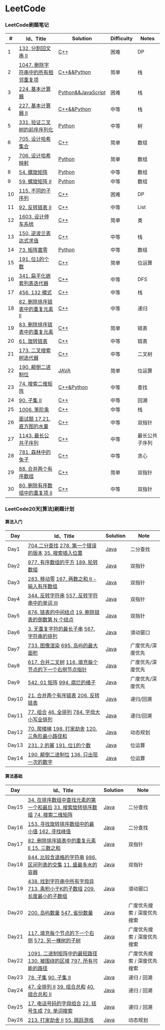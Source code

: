 # LeetCode

### LeetCode刷题笔记

| #    | Id、Title                                                    | Solution                                                     | Difficulty | Notes          |
| ---- | ------------------------------------------------------------ | ------------------------------------------------------------ | ---------- | -------------- |
| 1    | [132. 分割回文串 II](https://leetcode-cn.com/problems/palindrome-partitioning-ii/) | [C++](https://github.com/gorgeousdays/LeetCode/blob/main/LeetCode/分割回文串%20II.md) | 困难       | DP             |
| 2    | [1047. 删除字符串中的所有相邻重复项](https://leetcode-cn.com/problems/remove-all-adjacent-duplicates-in-string/) | [C++&&Python](https://github.com/gorgeousdays/LeetCode/blob/main/LeetCode/删除字符串中的所有相邻重复项.md) | 简单       | 栈             |
| 3    | [224. 基本计算器](https://leetcode-cn.com/problems/basic-calculator/) | [Python&&JavaScript](https://github.com/gorgeousdays/LeetCode/blob/main/LeetCode/基本计算器.md) | 困难       | 栈             |
| 4    | [227. 基本计算器 II](https://leetcode-cn.com/problems/basic-calculator-ii/) | [C++&&Python](https://github.com/gorgeousdays/LeetCode/blob/main/LeetCode/基本计算器%20II.md) | 中等       | 栈             |
| 5    | [331. 验证二叉树的前序序列化](https://leetcode-cn.com/problems/verify-preorder-serialization-of-a-binary-tree/) | [Python](https://github.com/gorgeousdays/LeetCode/blob/main/LeetCode/验证二叉树的前序序列化.md) | 中等       | 树             |
| 6    | [705. 设计哈希集合](https://leetcode-cn.com/problems/design-hashset/) | [C++](https://github.com/gorgeousdays/LeetCode/blob/main/LeetCode/设计哈希集合.md) | 简单       | 数组           |
| 7    | [706. 设计哈希映射](https://leetcode-cn.com/problems/design-hashmap/) | [Python](https://github.com/gorgeousdays/LeetCode/blob/main/LeetCode/设计哈希映射.md) | 简单       | 数组           |
| 8    | [54. 螺旋矩阵](https://leetcode-cn.com/problems/spiral-matrix/) | [Python](https://github.com/gorgeousdays/LeetCode/blob/main/LeetCode/螺旋矩阵.md) | 中等       | 数组           |
| 9    | [59. 螺旋矩阵 II](https://leetcode-cn.com/problems/spiral-matrix-ii/) | [Python](https://github.com/gorgeousdays/LeetCode/blob/main/LeetCode/螺旋矩阵%20II.md) | 中等       | 数组           |
| 10   | [115. 不同的子序列](https://leetcode-cn.com/problems/distinct-subsequences/) | [C++](https://github.com/gorgeousdays/LeetCode/blob/main/LeetCode/不同的子序列.md) | 困难       | DP             |
| 11   | [92. 反转链表 II](https://leetcode-cn.com/problems/reverse-linked-list-ii/) | [C++](https://github.com/gorgeousdays/LeetCode/blob/main/LeetCode/反转链表%20II.md) | 中等       | List           |
| 12   | [1603. 设计停车系统](https://leetcode-cn.com/problems/design-parking-system/) | [C++](https://github.com/gorgeousdays/LeetCode/blob/main/LeetCode/设计停车系统.md) | 简单       | 类             |
| 13   | [150. 逆波兰表达式求值](https://leetcode-cn.com/problems/evaluate-reverse-polish-notation/) | [C++](https://github.com/gorgeousdays/LeetCode/blob/main/LeetCode/逆波兰表达式求值.md) | 中等       | 栈             |
| 14   | [73. 矩阵置零](https://leetcode-cn.com/problems/set-matrix-zeroes/) | [Python](https://github.com/gorgeousdays/LeetCode/blob/main/LeetCode/矩阵置零.md) | 中等       | 数组           |
| 15   | [191. 位1的个数](https://leetcode-cn.com/problems/number-of-1-bits/) | [C++](https://github.com/gorgeousdays/LeetCode/blob/main/LeetCode/位1的个数.md) | 简单       | 位运算         |
| 16   | [341. 扁平化嵌套列表迭代器](https://leetcode-cn.com/problems/flatten-nested-list-iterator/) | [C++](https://github.com/gorgeousdays/LeetCode/blob/main/LeetCode/扁平化嵌套列表迭代器.md) | 中等       | DFS            |
| 17   | [456. 132 模式](https://leetcode-cn.com/problems/132-pattern/) | [C++](https://github.com/gorgeousdays/LeetCode/blob/main/LeetCode/132%20模式.md) | 中等       | 栈             |
| 18   | [82. 删除排序链表中的重复元素 II](https://leetcode-cn.com/problems/remove-duplicates-from-sorted-list-ii/) | [C++](https://github.com/gorgeousdays/LeetCode/blob/main/LeetCode/删除排序链表中的重复元素%20II.md) | 中等       | 递归           |
| 19   | [83. 删除排序链表中的重复元素](https://leetcode-cn.com/problems/remove-duplicates-from-sorted-list/) | [C++](https://github.com/gorgeousdays/LeetCode/blob/main/LeetCode/删除排序链表中的重复元素.md) | 简单       | 链表           |
| 20   | [61. 旋转链表](https://leetcode-cn.com/problems/rotate-list/) | [C++](https://github.com/gorgeousdays/LeetCode/blob/main/LeetCode/旋转链表.md) | 中等       | 链表           |
| 21   | [173. 二叉搜索树迭代器](https://leetcode-cn.com/problems/binary-search-tree-iterator/) | [C++](https://github.com/gorgeousdays/LeetCode/blob/main/LeetCode/二叉搜索树迭代器.md) | 中等       | 二叉树         |
| 22   | [190. 颠倒二进制位](https://leetcode-cn.com/problems/reverse-bits/) | [JAVA](https://github.com/gorgeousdays/LeetCode/blob/main/LeetCode/颠倒二进制位.md) | 简单       | 位运算         |
| 23   | [74. 搜索二维矩阵](https://leetcode-cn.com/problems/search-a-2d-matrix/) | [C++&Python](https://github.com/gorgeousdays/LeetCode/blob/main/LeetCode/搜索二维矩阵.md) | 中等       | 查找           |
| 24   | [90. 子集 II](https://leetcode-cn.com/problems/subsets-ii/)  | [C++](https://github.com/gorgeousdays/LeetCode/blob/main/LeetCode/子集%20II.md) | 中等       | 回溯           |
| 25   | [1006. 笨阶乘](https://leetcode-cn.com/problems/clumsy-factorial/) | [C++](https://github.com/gorgeousdays/LeetCode/blob/main/LeetCode/笨阶乘.md) | 中等       | 栈             |
| 26   | [面试题 17.21. 直方图的水量](https://leetcode-cn.com/problems/volume-of-histogram-lcci/) | [C++](https://github.com/gorgeousdays/LeetCode/blob/main/LeetCode/直方图的水量.md) | 中等       | 双指针         |
| 27   | [1143. 最长公共子序列](https://leetcode-cn.com/problems/longest-common-subsequence/) | [C++](https://github.com/gorgeousdays/LeetCode/blob/main/LeetCode/最长公共子序列.md) | 中等       | 最长公共子序列 |
| 28   | [781. 森林中的兔子](https://leetcode-cn.com/problems/rabbits-in-forest/) | [C++](https://github.com/gorgeousdays/LeetCode/blob/main/LeetCode/森林中的兔子.md) | 中等       | 贪心           |
| 29   | [88. 合并两个有序数组](https://leetcode-cn.com/problems/merge-sorted-array/) | [C++](https://github.com/gorgeousdays/LeetCode/blob/main/LeetCode/合并两个有序数组.md) | 简单       | 双指针         |
| 30   | [80. 删除有序数组中的重复项 II](https://leetcode-cn.com/problems/remove-duplicates-from-sorted-array-ii/) | [C++](https://github.com/gorgeousdays/LeetCode/blob/main/LeetCode/删除有序数组中的重复项%20II.md) | 中等       | 双指针         |

### LeetCode20天[算法]刷题计划

#### 算法入门

| Day   | Id、Title                                                    | Solution                                                     | Note              |
| ----- | ------------------------------------------------------------ | ------------------------------------------------------------ | ----------------- |
| Day1  | [704.二分查找](https://leetcode-cn.com/problems/binary-search/)  [278. 第一个错误的版本](https://leetcode-cn.com/problems/first-bad-version/)  [35. 搜索插入位置](https://leetcode-cn.com/problems/search-insert-position/) | [Java](https://github.com/gorgeousdays/LeetCode/blob/main/20DAYS/Day1.md) | 二分查找          |
| Day2  | [977. 有序数组的平方](https://leetcode-cn.com/problems/squares-of-a-sorted-array/)  [189. 轮转数组](https://leetcode-cn.com/problems/rotate-array/) | [Java](https://github.com/gorgeousdays/LeetCode/blob/main/20DAYS/Day2.md) | 双指针            |
| Day3  | [283. 移动零](https://leetcode-cn.com/problems/move-zeroes/)    [167. 两数之和 II - 输入有序数组](https://leetcode-cn.com/problems/two-sum-ii-input-array-is-sorted/) | [Java](https://github.com/gorgeousdays/LeetCode/blob/main/20DAYS/Day3.md) | 双指针            |
| Day4  | [344. 反转字符串](https://leetcode-cn.com/problems/reverse-string/)    [557. 反转字符串中的单词 III](https://leetcode-cn.com/problems/reverse-words-in-a-string-iii/) | [Java](https://github.com/gorgeousdays/LeetCode/blob/main/20DAYS/Day4.md) | 双指针            |
| Day5  | [876. 链表的中间结点](https://leetcode-cn.com/problems/middle-of-the-linked-list/)    [19. 删除链表的倒数第 N 个结点](https://leetcode-cn.com/problems/remove-nth-node-from-end-of-list/) | [Java](https://github.com/gorgeousdays/LeetCode/blob/main/20DAYS/Day5.md) | 双指针            |
| Day6  | [3. 无重复字符的最长子串](https://leetcode-cn.com/problems/longest-substring-without-repeating-characters/)   [567. 字符串的排列](https://leetcode-cn.com/problems/permutation-in-string/) | [Java](https://github.com/gorgeousdays/LeetCode/blob/main/20DAYS/Day6.md) | 滑动窗口          |
| Day7  | [733. 图像渲染](https://leetcode-cn.com/problems/flood-fill/)  [695. 岛屿的最大面积](https://leetcode-cn.com/problems/max-area-of-island/) | [Java](https://github.com/gorgeousdays/LeetCode/blob/main/20DAYS/Day7.md) | 广度优先/深度优先 |
| Day8  | [617. 合并二叉树](https://leetcode-cn.com/problems/merge-two-binary-trees/)  [116. 填充每个节点的下一个右侧节点指针](https://leetcode-cn.com/problems/populating-next-right-pointers-in-each-node/) | [Java](https://github.com/gorgeousdays/LeetCode/blob/main/20DAYS/Day8.md) | 广度优先/深度优先 |
| Day9  | [542. 01 矩阵](https://leetcode-cn.com/problems/01-matrix/)    [994. 腐烂的橘子](https://leetcode-cn.com/problems/rotting-oranges/) | [Java](https://github.com/gorgeousdays/LeetCode/blob/main/20DAYS/Day9.md) | 广度优先/深度优先 |
| Day10 | [21. 合并两个有序链表](https://leetcode-cn.com/problems/merge-two-sorted-lists/)  [206. 反转链表](https://leetcode-cn.com/problems/reverse-linked-list/) | [Java](https://github.com/gorgeousdays/LeetCode/blob/main/20DAYS/Day10.md) | 递归/回溯         |
| Day11 | [77. 组合](https://leetcode-cn.com/problems/combinations/)  [46. 全排列](https://leetcode-cn.com/problems/permutations/)  [784. 字母大小写全排列](https://leetcode-cn.com/problems/letter-case-permutation/) | [Java](https://github.com/gorgeousdays/LeetCode/blob/main/20DAYS/Day11.md) | 递归/回溯         |
| Day12 | [70. 爬楼梯](https://leetcode-cn.com/problems/climbing-stairs/)  [198. 打家劫舍](https://leetcode-cn.com/problems/house-robber/)  [120. 三角形最小路径和](https://leetcode-cn.com/problems/triangle/) | [Java](https://github.com/gorgeousdays/LeetCode/blob/main/20DAYS/Day12.md) | 动态规划          |
| Day13 | [231. 2 的幂](https://leetcode-cn.com/problems/power-of-two/)  [191. 位1的个数](https://leetcode-cn.com/problems/number-of-1-bits/) | [Java](https://github.com/gorgeousdays/LeetCode/blob/main/20DAYS/Day13.md) | 位运算            |
| Day14 | [190. 颠倒二进制位](https://leetcode-cn.com/problems/reverse-bits/)  [136. 只出现一次的数字](https://leetcode-cn.com/problems/single-number/) | [Java](https://github.com/gorgeousdays/LeetCode/blob/main/20DAYS/Day14.md) | 位运算            |

#### 算法基础

| Day   | Id、Title                                                    | Solution                                                     | Note                        |
| ----- | ------------------------------------------------------------ | ------------------------------------------------------------ | --------------------------- |
| Day15 | [34. 在排序数组中查找元素的第一个和最后](https://leetcode-cn.com/problems/find-first-and-last-position-of-element-in-sorted-array/)  [33. 搜索旋转排序数组](https://leetcode-cn.com/problems/search-in-rotated-sorted-array/)  [74. 搜索二维矩阵](https://leetcode-cn.com/problems/search-a-2d-matrix/) | [Java](https://github.com/gorgeousdays/LeetCode/blob/main/20DAYS/Day15.md) | 二分查找                    |
| Day16 | [153. 寻找旋转排序数组中的最小值](https://leetcode-cn.com/problems/find-minimum-in-rotated-sorted-array/)  [162. 寻找峰值](https://leetcode-cn.com/problems/find-peak-element/) | [Java](https://github.com/gorgeousdays/LeetCode/blob/main/20DAYS/Day16.md) | 二分查找                    |
| Day17 | [82. 删除排序链表中的重复元素 II ](https://leetcode-cn.com/problems/remove-duplicates-from-sorted-list-ii/) [15. 三数之和](https://leetcode-cn.com/problems/3sum/) | [Java](https://github.com/gorgeousdays/LeetCode/blob/main/20DAYS/Day17.md) | 双指针                      |
| Day18 | [844. 比较含退格的字符串](https://leetcode-cn.com/problems/backspace-string-compare/)  [986. 区间列表的交集](https://leetcode-cn.com/problems/interval-list-intersections/)  [11. 盛最多水的容器](https://leetcode-cn.com/problems/container-with-most-water/) | [Java](https://github.com/gorgeousdays/LeetCode/blob/main/20DAYS/Day18.md) | 双指针                      |
| Day19 | [438. 找到字符串中所有字母异](https://leetcode-cn.com/problems/find-all-anagrams-in-a-string/)  [713. 乘积小于K的子数组](https://leetcode-cn.com/problems/subarray-product-less-than-k/)  [209. 长度最小的子数组](https://leetcode-cn.com/problems/minimum-size-subarray-sum/) | [Java](https://github.com/gorgeousdays/LeetCode/blob/main/20DAYS/Day19.md) | 滑动窗口                    |
| Day20 | [200. 岛屿数量](https://leetcode-cn.com/problems/number-of-islands/)  [547. 省份数量](https://leetcode-cn.com/problems/number-of-provinces/) | [Java](https://github.com/gorgeousdays/LeetCode/blob/main/20DAYS/Day20.md) | 广度优先搜索 / 深度优先搜索 |
| Day21 | [117. 填充每个节点的下一个右侧](https://leetcode-cn.com/problems/populating-next-right-pointers-in-each-node-ii/)  [572. 另一棵树的子树](https://leetcode-cn.com/problems/subtree-of-another-tree/) | [Java](https://github.com/gorgeousdays/LeetCode/blob/main/20DAYS/Day21.md) | 广度优先搜索 / 深度优先搜索 |
| Day22 | [1091. 二进制矩阵中的最短路径](https://leetcode-cn.com/problems/shortest-path-in-binary-matrix/)  [130. 被围绕的区域](https://leetcode-cn.com/problems/surrounded-regions/)  [797. 所有可能的路径](https://leetcode-cn.com/problems/all-paths-from-source-to-target/) | [Java](https://github.com/gorgeousdays/LeetCode/blob/main/20DAYS/Day22.md) | 广度优先搜索 / 深度优先搜索 |
| Day23 | [78. 子集](https://leetcode-cn.com/problems/subsets/)  [90. 子集 II](https://leetcode-cn.com/problems/subsets-ii/) | [Java](https://github.com/gorgeousdays/LeetCode/blob/main/20DAYS/Day23.md) | 递归 / 回溯                 |
| Day24 | [47. 全排列 II](https://leetcode-cn.com/problems/permutations-ii/)  [39. 组合总和](https://leetcode-cn.com/problems/combination-sum/)  [40. 组合总和 II](https://leetcode-cn.com/problems/combination-sum-ii/) | [Java](https://github.com/gorgeousdays/LeetCode/blob/main/20DAYS/Day24.md) | 递归 / 回溯                 |
| Day25 | [17. 电话号码的字母组合](https://leetcode-cn.com/problems/letter-combinations-of-a-phone-number/)  [22. 括号生成](https://leetcode-cn.com/problems/generate-parentheses/)  [79. 单词搜索](https://leetcode-cn.com/problems/word-search/) | [Java](https://github.com/gorgeousdays/LeetCode/blob/main/20DAYS/Day25.md) | 递归 / 回溯                 |
| Day26 | [213. 打家劫舍 II](https://leetcode-cn.com/problems/house-robber-ii/)  [55. 跳跃游戏](https://leetcode-cn.com/problems/jump-game/) | [Java](https://github.com/gorgeousdays/LeetCode/blob/main/20DAYS/Day26.md) | 动态规划                    |

